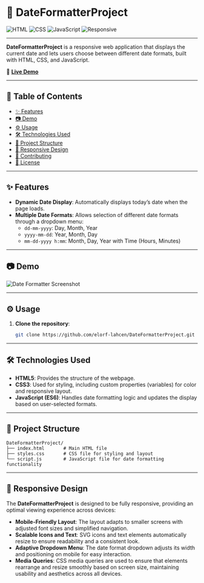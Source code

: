 # 📅 DateFormatterProject

![HTML](https://img.shields.io/badge/HTML-5-orange.svg) ![CSS](https://img.shields.io/badge/CSS-3-blue.svg) ![JavaScript](https://img.shields.io/badge/JavaScript-ES6-yellow.svg) ![Responsive](https://img.shields.io/badge/Responsive-Design-green.svg)

---

**DateFormatterProject** is a responsive web application that displays the current date and lets users choose between different date formats, built with HTML, CSS, and JavaScript.

🔗 [**Live Demo**](https://elorf-lahcen.github.io/DateFormatterProject/)

---

## 📜 Table of Contents

- [✨ Features](#-features)
- [📷 Demo](#-demo)
- [⚙️ Usage](#️-usage)
- [🛠️ Technologies Used](#️-technologies-used)
- [📂 Project Structure](#-project-structure)
- [📱 Responsive Design](#-responsive-design)
- [🤝 Contributing](#-contributing)
- [📄 License](#-license)

--- 

## ✨ Features

- **Dynamic Date Display**: Automatically displays today’s date when the page loads.
- **Multiple Date Formats**: Allows selection of different date formats through a dropdown menu:
  - `dd-mm-yyyy`: Day, Month, Year
  - `yyyy-mm-dd`: Year, Month, Day
  - `mm-dd-yyyy h:mm`: Month, Day, Year with Time (Hours, Minutes)

--- 

## 📷 Demo

![Date Formatter Screenshot](screenshot.png) <!-- *(Add an actual screenshot of your project here)* -->

---

## ⚙️ Usage

1. **Clone the repository**:
   ```bash
   git clone https://github.com/elorf-lahcen/DateFormatterProject.git

---

## 🛠️ Technologies Used

- **HTML5**: Provides the structure of the webpage.
- **CSS3**: Used for styling, including custom properties (variables) for color and responsive layout.
- **JavaScript (ES6)**: Handles date formatting logic and updates the display based on user-selected formats.

---

## 📂 Project Structure

```plaintext
DateFormatterProject/
├── index.html       # Main HTML file
├── styles.css       # CSS file for styling and layout
└── script.js        # JavaScript file for date formatting functionality
```

---

## 📱 Responsive Design

The **DateFormatterProject** is designed to be fully responsive, providing an optimal viewing experience across devices:

- **Mobile-Friendly Layout**: The layout adapts to smaller screens with adjusted font sizes and simplified navigation.
- **Scalable Icons and Text**: SVG icons and text elements automatically resize to ensure readability and a consistent look.
- **Adaptive Dropdown Menu**: The date format dropdown adjusts its width and positioning on mobile for easy interaction.
- **Media Queries**: CSS media queries are used to ensure that elements rearrange and resize smoothly based on screen size, maintaining usability and aesthetics across all devices.
